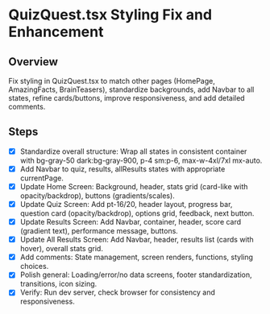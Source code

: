 # QuizQuest.tsx Styling Fix and Enhancement

## Overview
Fix styling in QuizQuest.tsx to match other pages (HomePage, AmazingFacts, BrainTeasers), standardize backgrounds, add Navbar to all states, refine cards/buttons, improve responsiveness, and add detailed comments.

## Steps
- [x] Standardize overall structure: Wrap all states in consistent container with bg-gray-50 dark:bg-gray-900, p-4 sm:p-6, max-w-4xl/7xl mx-auto.
- [x] Add Navbar to quiz, results, allResults states with appropriate currentPage.
- [x] Update Home Screen: Background, header, stats grid (card-like with opacity/backdrop), buttons (gradients/scales).
- [x] Update Quiz Screen: Add pt-16/20, header layout, progress bar, question card (opacity/backdrop), options grid, feedback, next button.
- [x] Update Results Screen: Add Navbar, container, header, score card (gradient text), performance message, buttons.
- [x] Update All Results Screen: Add Navbar, header, results list (cards with hover), overall stats grid.
- [x] Add comments: State management, screen renders, functions, styling choices.
- [x] Polish general: Loading/error/no data screens, footer standardization, transitions, icon sizing.
- [x] Verify: Run dev server, check browser for consistency and responsiveness.
